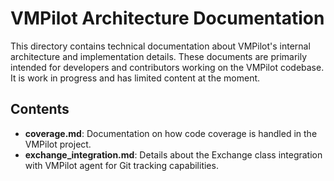 # VMPilot Architecture Documentation

This directory contains technical documentation about VMPilot's internal architecture and implementation details. These documents are primarily intended for developers and contributors working on the VMPilot codebase.
It is work in progress and has limited content at the moment.

## Contents

- **coverage.md**: Documentation on how code coverage is handled in the VMPilot project.
- **exchange_integration.md**: Details about the Exchange class integration with VMPilot agent for Git tracking capabilities.
